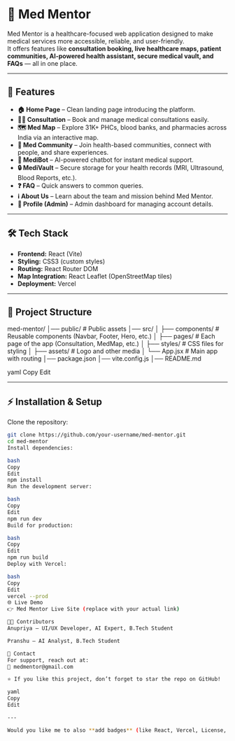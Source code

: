 # 🌿 Med Mentor

Med Mentor is a healthcare-focused web application designed to make medical services more accessible, reliable, and user-friendly.  
It offers features like **consultation booking, live healthcare maps, patient communities, AI-powered health assistant, secure medical vault, and FAQs** — all in one place.  

---

## 🚀 Features

- **🏠 Home Page** – Clean landing page introducing the platform.  
- **👨‍⚕️ Consultation** – Book and manage medical consultations easily.  
- **🗺️ Med Map** – Explore 31K+ PHCs, blood banks, and pharmacies across India via an interactive map.  
- **🤝 Med Community** – Join health-based communities, connect with people, and share experiences.  
- **🤖 MediBot** – AI-powered chatbot for instant medical support.  
- **🔒 MediVault** – Secure storage for your health records (MRI, Ultrasound, Blood Reports, etc.).  
- **❓ FAQ** – Quick answers to common queries.  
- **ℹ️ About Us** – Learn about the team and mission behind Med Mentor.  
- **👤 Profile (Admin)** – Admin dashboard for managing account details.  

---

## 🛠️ Tech Stack

- **Frontend:** React (Vite)  
- **Styling:** CSS3 (custom styles)  
- **Routing:** React Router DOM  
- **Map Integration:** React Leaflet (OpenStreetMap tiles)  
- **Deployment:** Vercel  

---

## 📂 Project Structure

med-mentor/
│── public/ # Public assets
│── src/
│ ├── components/ # Reusable components (Navbar, Footer, Hero, etc.)
│ ├── pages/ # Each page of the app (Consultation, MedMap, etc.)
│ ├── styles/ # CSS files for styling
│ ├── assets/ # Logo and other media
│ └── App.jsx # Main app with routing
│── package.json
│── vite.config.js
│── README.md

yaml
Copy
Edit

---

## ⚡ Installation & Setup

Clone the repository:

```bash
git clone https://github.com/your-username/med-mentor.git
cd med-mentor
Install dependencies:

bash
Copy
Edit
npm install
Run the development server:

bash
Copy
Edit
npm run dev
Build for production:

bash
Copy
Edit
npm run build
Deploy with Vercel:

bash
Copy
Edit
vercel --prod
🌐 Live Demo
👉 Med Mentor Live Site (replace with your actual link)

👨‍💻 Contributors
Anupriya – UI/UX Developer, AI Expert, B.Tech Student

Pranshu – AI Analyst, B.Tech Student

📧 Contact
For support, reach out at:
📩 medmentor@gmail.com

⭐ If you like this project, don’t forget to star the repo on GitHub!

yaml
Copy
Edit

---

Would you like me to also **add badges** (like React, Vercel, License, etc.) at the top of the README for a more p